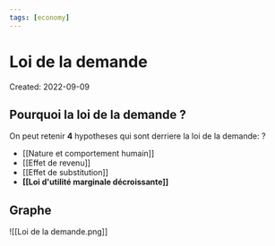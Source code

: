 ```yaml
---
tags: [economy]
---
```

# Loi de la demande
Created: 2022-09-09

## Pourquoi la loi de la demande ?
On peut retenir **4** hypotheses qui sont derriere la loi de la demande:
?
- [[Nature et comportement humain]]
- [[Effet de revenu]]
- [[Effet de substitution]]
- **[[Loi d'utilité marginale décroissante]]**
<!--SR:!2023-11-25,5,130-->

## Graphe

![[Loi de la demande.png]]

